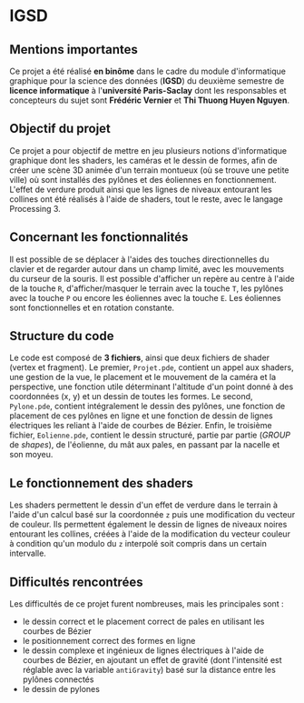 # IGSD

## Mentions importantes

Ce projet a été réalisé **en binôme** dans le cadre du module d'informatique graphique pour la science des données (**IGSD**) du deuxième semestre de **licence informatique** à l'**université Paris-Saclay** dont les responsables et concepteurs du sujet sont **Frédéric Vernier** et **Thi Thuong Huyen Nguyen**.

## Objectif du projet

Ce projet a pour objectif de mettre en jeu plusieurs notions d'informatique graphique dont les shaders, les caméras et le dessin de formes, afin de créer une scène 3D animée d'un terrain montueux (où se trouve une petite ville) où sont installés des pylônes et des éoliennes en fonctionnement. L'effet de verdure produit ainsi que les lignes de niveaux entourant les collines ont été réalisés à l'aide de shaders, tout le reste, avec le langage Processing 3.

## Concernant les fonctionnalités

Il est possible de se déplacer à l'aides des touches directionnelles du clavier et de regarder autour dans un champ limité, avec les mouvements du curseur de la souris. Il est possible d'afficher un repère au centre à l'aide de la touche ``R``, d'afficher/masquer le terrain avec la touche ``T``, les pylônes avec la touche ``P`` ou encore les éoliennes avec la touche ``E``.
Les éoliennes sont fonctionnelles et en rotation constante.

## Structure du code

Le code est composé de **3 fichiers**, ainsi que deux fichiers de shader (vertex et fragment). Le premier, ``Projet.pde``, contient un appel aux shaders, une gestion de la vue, le placement et le mouvement de la caméra et la perspective, une fonction utile déterminant l'altitude d'un point donné à des coordonnées (x, y) et un dessin de toutes les formes.
Le second, ``Pylone.pde``, contient intégralement le dessin des pylônes, une fonction de placement de ces pylônes en ligne et une fonction de dessin de lignes électriques les reliant à l'aide de courbes de Bézier.
Enfin, le troisième fichier, ``Eolienne.pde``, contient le dessin structuré, partie par partie (_GROUP_ de _shapes_), de l'éolienne, du mât aux pales, en passant par la nacelle et son moyeu. 

## Le fonctionnement des shaders

Les shaders permettent le dessin d'un effet de verdure dans le terrain à l'aide d'un calcul basé sur la coordonnée ``z`` puis une modification du vecteur de couleur. Ils permettent également le dessin de lignes de niveaux noires entourant les collines, créées à l'aide de la modification du vecteur couleur à condition qu'un modulo du ``z`` interpolé soit compris dans un certain intervalle.

## Difficultés rencontrées

Les difficultés de ce projet furent nombreuses, mais les principales sont :
- le dessin correct et le placement correct de pales en utilisant les courbes de Bézier
- le positionnement correct des formes en ligne
- le dessin complexe et ingénieux de lignes électriques à l'aide de courbes de Bézier, en ajoutant un effet de gravité (dont l'intensité est réglable avec la variable ``antiGravity``) basé sur la distance entre les pylônes connectés
- le dessin de pylones
